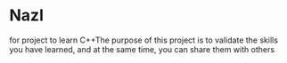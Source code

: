 # Nazl
for project to learn C++The purpose of this project is to validate the skills you have learned, and at the same time, you can share them with others
